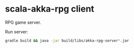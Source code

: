 scala-akka-rpg client
===

RPG game server.

Run server:
```sh
gradle build && java -jar build/libs/akka-rpg-server*.jar
```
